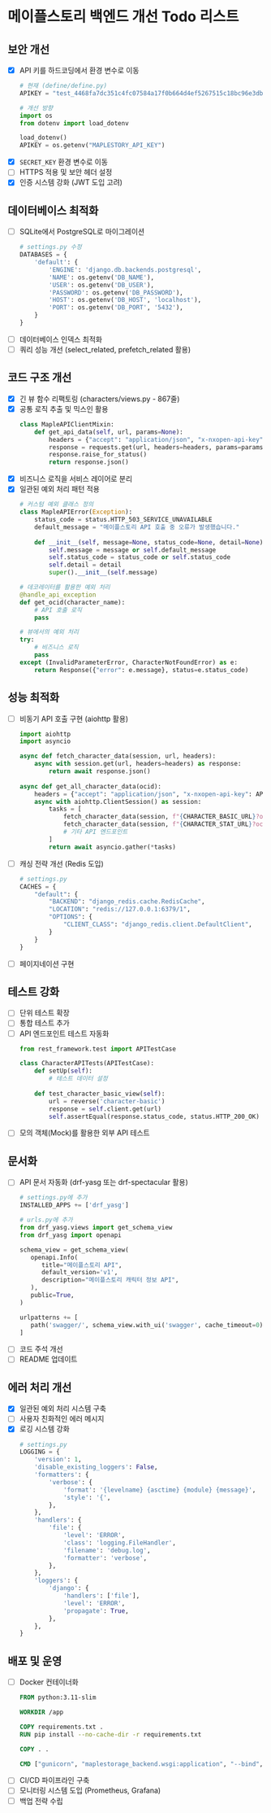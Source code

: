 # 메이플스토리 백엔드 개선 Todo 리스트

## 보안 개선
- [x] API 키를 하드코딩에서 환경 변수로 이동
  ```python
  # 현재 (define/define.py)
  APIKEY = "test_4468fa7dc351c4fc07584a17f0b664d4ef5267515c18bc96e3db4c225b7f8789cb6dfb7e3b98213ec2b17da60c255a43"
  
  # 개선 방향
  import os
  from dotenv import load_dotenv
  
  load_dotenv()
  APIKEY = os.getenv("MAPLESTORY_API_KEY")
  ```
- [x] `SECRET_KEY` 환경 변수로 이동
- [ ] HTTPS 적용 및 보안 헤더 설정
- [x] 인증 시스템 강화 (JWT 도입 고려)

## 데이터베이스 최적화
- [ ] SQLite에서 PostgreSQL로 마이그레이션
  ```python
  # settings.py 수정
  DATABASES = {
      'default': {
          'ENGINE': 'django.db.backends.postgresql',
          'NAME': os.getenv('DB_NAME'),
          'USER': os.getenv('DB_USER'),
          'PASSWORD': os.getenv('DB_PASSWORD'),
          'HOST': os.getenv('DB_HOST', 'localhost'),
          'PORT': os.getenv('DB_PORT', '5432'),
      }
  }
  ```
- [ ] 데이터베이스 인덱스 최적화
- [ ] 쿼리 성능 개선 (select_related, prefetch_related 활용)

## 코드 구조 개선
- [x] 긴 뷰 함수 리팩토링 (characters/views.py - 867줄)
- [x] 공통 로직 추출 및 믹스인 활용
  ```python
  class MapleAPIClientMixin:
      def get_api_data(self, url, params=None):
          headers = {"accept": "application/json", "x-nxopen-api-key": APIKEY}
          response = requests.get(url, headers=headers, params=params)
          response.raise_for_status()
          return response.json()
  ```
- [x] 비즈니스 로직을 서비스 레이어로 분리
- [x] 일관된 예외 처리 패턴 적용
  ```python
  # 커스텀 예외 클래스 정의
  class MapleAPIError(Exception):
      status_code = status.HTTP_503_SERVICE_UNAVAILABLE
      default_message = "메이플스토리 API 호출 중 오류가 발생했습니다."
      
      def __init__(self, message=None, status_code=None, detail=None):
          self.message = message or self.default_message
          self.status_code = status_code or self.status_code
          self.detail = detail
          super().__init__(self.message)
  
  # 데코레이터를 활용한 예외 처리
  @handle_api_exception
  def get_ocid(character_name):
      # API 호출 로직
      pass
  
  # 뷰에서의 예외 처리
  try:
      # 비즈니스 로직
      pass
  except (InvalidParameterError, CharacterNotFoundError) as e:
      return Response({"error": e.message}, status=e.status_code)
  ```

## 성능 최적화
- [ ] 비동기 API 호출 구현 (aiohttp 활용)
  ```python
  import aiohttp
  import asyncio
  
  async def fetch_character_data(session, url, headers):
      async with session.get(url, headers=headers) as response:
          return await response.json()
          
  async def get_all_character_data(ocid):
      headers = {"accept": "application/json", "x-nxopen-api-key": APIKEY}
      async with aiohttp.ClientSession() as session:
          tasks = [
              fetch_character_data(session, f"{CHARACTER_BASIC_URL}?ocid={ocid}", headers),
              fetch_character_data(session, f"{CHARACTER_STAT_URL}?ocid={ocid}", headers),
              # 기타 API 엔드포인트
          ]
          return await asyncio.gather(*tasks)
  ```
- [ ] 캐싱 전략 개선 (Redis 도입)
  ```python
  # settings.py
  CACHES = {
      "default": {
          "BACKEND": "django_redis.cache.RedisCache",
          "LOCATION": "redis://127.0.0.1:6379/1",
          "OPTIONS": {
              "CLIENT_CLASS": "django_redis.client.DefaultClient",
          }
      }
  }
  ```
- [ ] 페이지네이션 구현

## 테스트 강화
- [ ] 단위 테스트 확장
- [ ] 통합 테스트 추가
- [ ] API 엔드포인트 테스트 자동화
  ```python
  from rest_framework.test import APITestCase
  
  class CharacterAPITests(APITestCase):
      def setUp(self):
          # 테스트 데이터 설정
          
      def test_character_basic_view(self):
          url = reverse('character-basic')
          response = self.client.get(url)
          self.assertEqual(response.status_code, status.HTTP_200_OK)
  ```
- [ ] 모의 객체(Mock)를 활용한 외부 API 테스트

## 문서화
- [ ] API 문서 자동화 (drf-yasg 또는 drf-spectacular 활용)
  ```python
  # settings.py에 추가
  INSTALLED_APPS += ['drf_yasg']
  
  # urls.py에 추가
  from drf_yasg.views import get_schema_view
  from drf_yasg import openapi
  
  schema_view = get_schema_view(
     openapi.Info(
        title="메이플스토리 API",
        default_version='v1',
        description="메이플스토리 캐릭터 정보 API",
     ),
     public=True,
  )
  
  urlpatterns += [
     path('swagger/', schema_view.with_ui('swagger', cache_timeout=0), name='schema-swagger-ui'),
  ]
  ```
- [ ] 코드 주석 개선
- [ ] README 업데이트

## 에러 처리 개선
- [x] 일관된 예외 처리 시스템 구축
- [ ] 사용자 친화적인 에러 메시지
- [x] 로깅 시스템 강화
  ```python
  # settings.py
  LOGGING = {
      'version': 1,
      'disable_existing_loggers': False,
      'formatters': {
          'verbose': {
              'format': '{levelname} {asctime} {module} {message}',
              'style': '{',
          },
      },
      'handlers': {
          'file': {
              'level': 'ERROR',
              'class': 'logging.FileHandler',
              'filename': 'debug.log',
              'formatter': 'verbose',
          },
      },
      'loggers': {
          'django': {
              'handlers': ['file'],
              'level': 'ERROR',
              'propagate': True,
          },
      },
  }
  ```

## 배포 및 운영
- [ ] Docker 컨테이너화
  ```dockerfile
  FROM python:3.11-slim
  
  WORKDIR /app
  
  COPY requirements.txt .
  RUN pip install --no-cache-dir -r requirements.txt
  
  COPY . .
  
  CMD ["gunicorn", "maplestorage_backend.wsgi:application", "--bind", "0.0.0.0:8000"]
  ```
- [ ] CI/CD 파이프라인 구축
- [ ] 모니터링 시스템 도입 (Prometheus, Grafana)
- [ ] 백업 전략 수립
